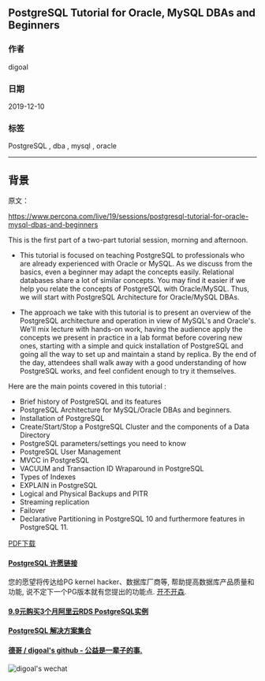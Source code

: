 ## PostgreSQL Tutorial for Oracle, MySQL DBAs and Beginners   
                                                                                                             
### 作者                                                                    
digoal                                                                                                             
                                                                                                             
### 日期                                                                                                             
2019-12-10                                                                                                         
                                                                                                             
### 标签                                                                                                             
PostgreSQL , dba , mysql , oracle    
                                                                                                             
----                                                                                                             
                                                                                                             
## 背景    
原文：  
  
https://www.percona.com/live/19/sessions/postgresql-tutorial-for-oracle-mysql-dbas-and-beginners  
  
This is the first part of a two-part tutorial session, morning and afternoon.  
  
* This tutorial is focused on teaching PostgreSQL to professionals who are already experienced with Oracle or MySQL. As we discuss from the basics, even a beginner may adapt the concepts easily. Relational databases share a lot of similar concepts. You may find it easier if we help you relate the concepts of PostgreSQL with Oracle/MySQL. Thus, we will start with PostgreSQL Architecture for Oracle/MySQL DBAs.  
  
* The approach we take with this tutorial is to present an overview of the PostgreSQL architecture and operation in view of MySQL's and Oracle's. We'll mix lecture with hands-on work, having the audience apply the concepts we present in practice in a lab format before covering new ones, starting with a simple and quick installation of PostgreSQL and going all the way to set up and maintain a stand by replica. By the end of the day, attendees shall walk away with a good understanding of how PostgreSQL works, and feel confident enough to try it themselves.  
  
Here are the main points covered in this tutorial :  
  
* Brief history of PostgreSQL and its features  
* PostgreSQL Architecture for MySQL/Oracle DBAs and beginners.  
* Installation of PostgreSQL  
* Create/Start/Stop a PostgreSQL Cluster and the components of a Data Directory  
* PostgreSQL parameters/settings you need to know  
* PostgreSQL User Management  
* MVCC in PostgreSQL  
* VACUUM and Transaction ID Wraparound in PostgreSQL  
* Types of Indexes  
* EXPLAIN in PostgreSQL  
* Logical and Physical Backups and PITR  
* Streaming replication  
* Failover  
* Declarative Partitioning in PostgreSQL 10 and furthermore features in PostgreSQL 11.  
  
[PDF下载](20191210_01_pdf_001.pdf)  
    
  
  
  
  
  
  
  
  
  
  
  
  
  
  
  
  
  
  
  
  
  
  
  
  
  
  
  
  
  
  
  
  
  
  
  
  
  
  
  
  
  
  
  
  
  
#### [PostgreSQL 许愿链接](https://github.com/digoal/blog/issues/76 "269ac3d1c492e938c0191101c7238216")
您的愿望将传达给PG kernel hacker、数据库厂商等, 帮助提高数据库产品质量和功能, 说不定下一个PG版本就有您提出的功能点. [开不开森](https://github.com/digoal/blog/issues/76 "269ac3d1c492e938c0191101c7238216").  
  
  
#### [9.9元购买3个月阿里云RDS PostgreSQL实例](https://www.aliyun.com/database/postgresqlactivity "57258f76c37864c6e6d23383d05714ea")
  
  
#### [PostgreSQL 解决方案集合](https://yq.aliyun.com/topic/118 "40cff096e9ed7122c512b35d8561d9c8")
  
  
#### [德哥 / digoal's github - 公益是一辈子的事.](https://github.com/digoal/blog/blob/master/README.md "22709685feb7cab07d30f30387f0a9ae")
  
  
![digoal's wechat](../pic/digoal_weixin.jpg "f7ad92eeba24523fd47a6e1a0e691b59")
  
